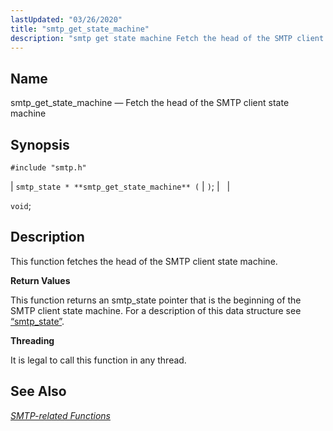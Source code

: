 ```yaml
---
lastUpdated: "03/26/2020"
title: "smtp_get_state_machine"
description: "smtp get state machine Fetch the head of the SMTP client state machine smtp state smtp get state machine void This function fetches the head of the SMTP client state machine This function returns an smtp state pointer that is the beginning of the SMTP client state machine For a..."
---
```


<a name="apis.smtp_get_state_machine"></a> 
## Name

smtp_get_state_machine — Fetch the head of the SMTP client state machine

## Synopsis

`#include "smtp.h"`

| `smtp_state * **smtp_get_state_machine** (` | `)`; |   |

`void`;<a name="idp62040480"></a> 
## Description

This function fetches the head of the SMTP client state machine.

**<a name="idp62041728"></a> Return Values**

This function returns an smtp_state pointer that is the beginning of the SMTP client state machine. For a description of this data structure see [“smtp_state”](/momentum/3/3-api/structs-smtp-state).

**<a name="idp62043328"></a> Threading**

It is legal to call this function in any thread.

<a name="idp62044880"></a> 
## See Also

[*SMTP-related Functions*](/momentum/3/3-api/smtp)